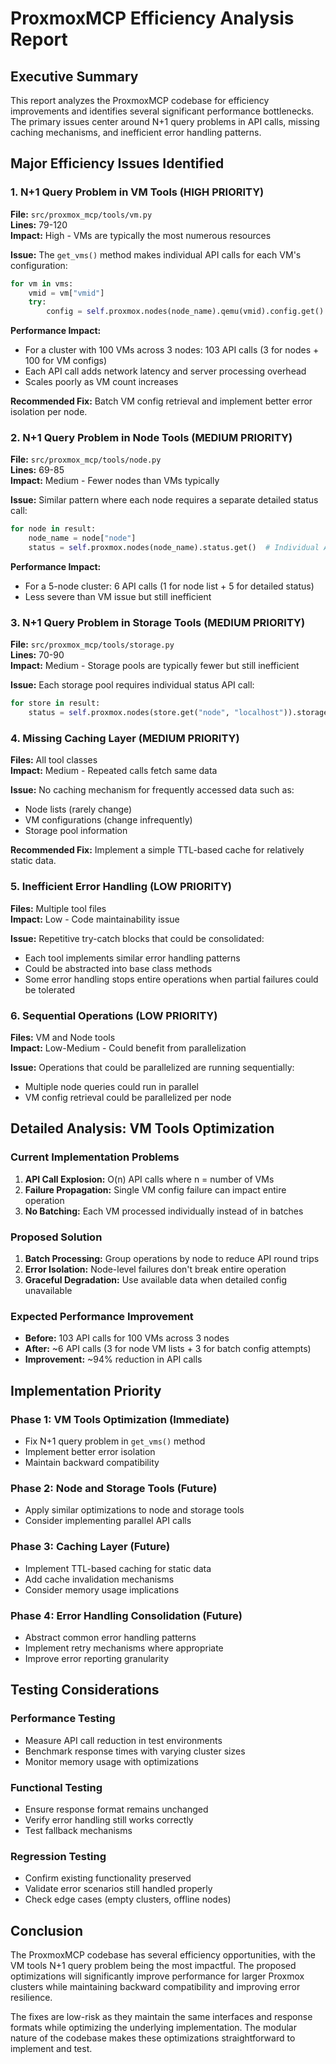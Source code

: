 # ProxmoxMCP Efficiency Analysis Report

## Executive Summary

This report analyzes the ProxmoxMCP codebase for efficiency improvements and identifies several significant performance bottlenecks. The primary issues center around N+1 query problems in API calls, missing caching mechanisms, and inefficient error handling patterns.

## Major Efficiency Issues Identified

### 1. N+1 Query Problem in VM Tools (HIGH PRIORITY)
**File:** `src/proxmox_mcp/tools/vm.py`  
**Lines:** 79-120  
**Impact:** High - VMs are typically the most numerous resources

**Issue:** The `get_vms()` method makes individual API calls for each VM's configuration:
```python
for vm in vms:
    vmid = vm["vmid"]
    try:
        config = self.proxmox.nodes(node_name).qemu(vmid).config.get()  # Individual API call per VM
```

**Performance Impact:**
- For a cluster with 100 VMs across 3 nodes: 103 API calls (3 for nodes + 100 for VM configs)
- Each API call adds network latency and server processing overhead
- Scales poorly as VM count increases

**Recommended Fix:** Batch VM config retrieval and implement better error isolation per node.

### 2. N+1 Query Problem in Node Tools (MEDIUM PRIORITY)
**File:** `src/proxmox_mcp/tools/node.py`  
**Lines:** 69-85  
**Impact:** Medium - Fewer nodes than VMs typically

**Issue:** Similar pattern where each node requires a separate detailed status call:
```python
for node in result:
    node_name = node["node"]
    status = self.proxmox.nodes(node_name).status.get()  # Individual API call per node
```

**Performance Impact:**
- For a 5-node cluster: 6 API calls (1 for node list + 5 for detailed status)
- Less severe than VM issue but still inefficient

### 3. N+1 Query Problem in Storage Tools (MEDIUM PRIORITY)
**File:** `src/proxmox_mcp/tools/storage.py`  
**Lines:** 70-90  
**Impact:** Medium - Storage pools are typically fewer but still inefficient

**Issue:** Each storage pool requires individual status API call:
```python
for store in result:
    status = self.proxmox.nodes(store.get("node", "localhost")).storage(store["storage"]).status.get()
```

### 4. Missing Caching Layer (MEDIUM PRIORITY)
**Files:** All tool classes  
**Impact:** Medium - Repeated calls fetch same data

**Issue:** No caching mechanism for frequently accessed data such as:
- Node lists (rarely change)
- VM configurations (change infrequently)
- Storage pool information

**Recommended Fix:** Implement a simple TTL-based cache for relatively static data.

### 5. Inefficient Error Handling (LOW PRIORITY)
**Files:** Multiple tool files  
**Impact:** Low - Code maintainability issue

**Issue:** Repetitive try-catch blocks that could be consolidated:
- Each tool implements similar error handling patterns
- Could be abstracted into base class methods
- Some error handling stops entire operations when partial failures could be tolerated

### 6. Sequential Operations (LOW PRIORITY)
**Files:** VM and Node tools  
**Impact:** Low-Medium - Could benefit from parallelization

**Issue:** Operations that could be parallelized are running sequentially:
- Multiple node queries could run in parallel
- VM config retrieval could be parallelized per node

## Detailed Analysis: VM Tools Optimization

### Current Implementation Problems
1. **API Call Explosion:** O(n) API calls where n = number of VMs
2. **Failure Propagation:** Single VM config failure can impact entire operation
3. **No Batching:** Each VM processed individually instead of in batches

### Proposed Solution
1. **Batch Processing:** Group operations by node to reduce API round trips
2. **Error Isolation:** Node-level failures don't break entire operation
3. **Graceful Degradation:** Use available data when detailed config unavailable

### Expected Performance Improvement
- **Before:** 103 API calls for 100 VMs across 3 nodes
- **After:** ~6 API calls (3 for node VM lists + 3 for batch config attempts)
- **Improvement:** ~94% reduction in API calls

## Implementation Priority

### Phase 1: VM Tools Optimization (Immediate)
- Fix N+1 query problem in `get_vms()` method
- Implement better error isolation
- Maintain backward compatibility

### Phase 2: Node and Storage Tools (Future)
- Apply similar optimizations to node and storage tools
- Consider implementing parallel API calls

### Phase 3: Caching Layer (Future)
- Implement TTL-based caching for static data
- Add cache invalidation mechanisms
- Consider memory usage implications

### Phase 4: Error Handling Consolidation (Future)
- Abstract common error handling patterns
- Implement retry mechanisms where appropriate
- Improve error reporting granularity

## Testing Considerations

### Performance Testing
- Measure API call reduction in test environments
- Benchmark response times with varying cluster sizes
- Monitor memory usage with optimizations

### Functional Testing
- Ensure response format remains unchanged
- Verify error handling still works correctly
- Test fallback mechanisms

### Regression Testing
- Confirm existing functionality preserved
- Validate error scenarios still handled properly
- Check edge cases (empty clusters, offline nodes)

## Conclusion

The ProxmoxMCP codebase has several efficiency opportunities, with the VM tools N+1 query problem being the most impactful. The proposed optimizations will significantly improve performance for larger Proxmox clusters while maintaining backward compatibility and improving error resilience.

The fixes are low-risk as they maintain the same interfaces and response formats while optimizing the underlying implementation. The modular nature of the codebase makes these optimizations straightforward to implement and test.
